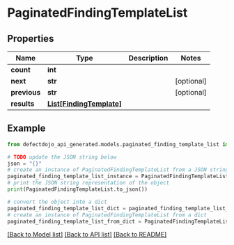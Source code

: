# PaginatedFindingTemplateList


## Properties

Name | Type | Description | Notes
------------ | ------------- | ------------- | -------------
**count** | **int** |  | 
**next** | **str** |  | [optional] 
**previous** | **str** |  | [optional] 
**results** | [**List[FindingTemplate]**](FindingTemplate.md) |  | 

## Example

```python
from defectdojo_api_generated.models.paginated_finding_template_list import PaginatedFindingTemplateList

# TODO update the JSON string below
json = "{}"
# create an instance of PaginatedFindingTemplateList from a JSON string
paginated_finding_template_list_instance = PaginatedFindingTemplateList.from_json(json)
# print the JSON string representation of the object
print(PaginatedFindingTemplateList.to_json())

# convert the object into a dict
paginated_finding_template_list_dict = paginated_finding_template_list_instance.to_dict()
# create an instance of PaginatedFindingTemplateList from a dict
paginated_finding_template_list_from_dict = PaginatedFindingTemplateList.from_dict(paginated_finding_template_list_dict)
```
[[Back to Model list]](../README.md#documentation-for-models) [[Back to API list]](../README.md#documentation-for-api-endpoints) [[Back to README]](../README.md)


